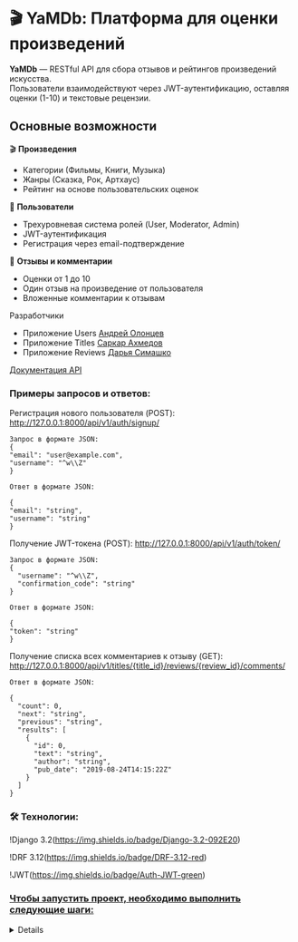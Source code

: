 # 🎬 YaMDb: Платформа для оценки произведений

**YaMDb** — RESTful API для сбора отзывов и рейтингов произведений искусства.  
Пользователи взаимодействуют через JWT-аутентификацию, оставляя оценки (1-10) и текстовые рецензии. 

## Основные возможности

🎬 **Произведения**

- Категории (Фильмы, Книги, Музыка)
- Жанры (Сказка, Рок, Артхаус)
- Рейтинг на основе пользовательских оценок

👥 **Пользователи**

- Трехуровневая система ролей (User, Moderator, Admin)
- JWT-аутентификация
- Регистрация через email-подтверждение

💬 **Отзывы и комментарии**

- Оценки от 1 до 10
- Один отзыв на произведение от пользователя
- Вложенные комментарии к отзывам

Разработчики

- Приложение Users [Андрей Олонцев]( https://github.com/Yoishiii)
- Приложение Titles [Саркар Ахмедов](https://github.com/Capkap)
- Приложение Reviews [Дарья Симашко](https://github.com/musthave-prog)


[Документация API](http://127.0.0.1:8000/redoc/)

### Примеры запросов и ответов: 

Регистрация нового пользователя (POST):
http://127.0.0.1:8000/api/v1/auth/signup/
````
Запрос в формате JSON:
{
"email": "user@example.com",
"username": "^w\\Z"
}

Ответ в формате JSON:

{
"email": "string",
"username": "string"
}
````
Получение JWT-токена (POST):
http://127.0.0.1:8000/api/v1/auth/token/
````
Запрос в формате JSON:
{
  "username": "^w\\Z",
  "confirmation_code": "string"
}

Ответ в формате JSON:

{
"token": "string"
}
````

Получение списка всех комментариев к отзыву (GET):
http://127.0.0.1:8000/api/v1/titles/{title_id}/reviews/{review_id}/comments/
````
Ответ в формате JSON:

{
  "count": 0,
  "next": "string",
  "previous": "string",
  "results": [
    {
      "id": 0,
      "text": "string",
      "author": "string",
      "pub_date": "2019-08-24T14:15:22Z"
    }
  ]
}
````

### 🛠 Технологии:

!Django 3.2(https://img.shields.io/badge/Django-3.2-092E20)

!DRF 3.12(https://img.shields.io/badge/DRF-3.12-red)

!JWT(https://img.shields.io/badge/Auth-JWT-green)

### <ins>Чтобы запустить проект, необходимо выполнить следующие шаги:</ins>

<details>
  
Создать виртуальное окружение:

````
python -m venv venv — для Windows.
python3 -m venv venv — для Mac и Linux.
````

Активировать виртуальное окружение:

````
source venv/Scripts/activate — для Windows.
source venv/bin/activate — для Mac и Linux.
````

Установить менеджер пакетов pip:

````
— python -m pip install --upgrade pip — для Windows.
— python3 -m pip install --upgrade pip — для Mac и Linux.
````

Установить все зависимости из файла requirements.txt:

````
— pip install -r requirements.txt — для Windows, Mac и Linux.
````

Чтобы запустить проект локально, используйте команду в терминале:

````
python manage.py runserver — для Windows, Mac и Linux.
````

Импорт данных из csv файлов:

````
python manage.py load_csv_data — для Windows, Mac и Linux.
````
Файлы хранятся в [api_yamdb/static/data](api_yamdb/static/data)
</details>
